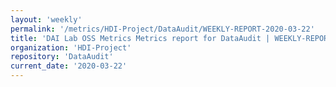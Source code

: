 ```yaml
---
layout: 'weekly'
permalink: '/metrics/HDI-Project/DataAudit/WEEKLY-REPORT-2020-03-22'
title: 'DAI Lab OSS Metrics Metrics report for DataAudit | WEEKLY-REPORT-2020-03-22'
organization: 'HDI-Project'
repository: 'DataAudit'
current_date: '2020-03-22'
---
```

